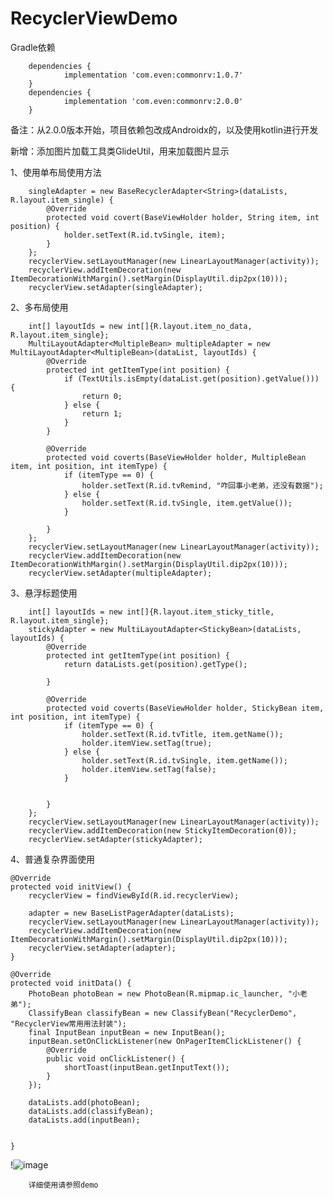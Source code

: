 # RecyclerViewDemo

Gradle依赖


        dependencies {
                implementation 'com.even:commonrv:1.0.7'
        }
        dependencies {
                implementation 'com.even:commonrv:2.0.0'
        }

备注：从2.0.0版本开始，项目依赖包改成Androidx的，以及使用kotlin进行开发

新增：添加图片加载工具类GlideUtil，用来加载图片显示

1、使用单布局使用方法


        singleAdapter = new BaseRecyclerAdapter<String>(dataLists, R.layout.item_single) {
            @Override
            protected void covert(BaseViewHolder holder, String item, int position) {
                holder.setText(R.id.tvSingle, item);
            }
        };
        recyclerView.setLayoutManager(new LinearLayoutManager(activity));
        recyclerView.addItemDecoration(new ItemDecorationWithMargin().setMargin(DisplayUtil.dip2px(10)));
        recyclerView.setAdapter(singleAdapter);



2、多布局使用

        int[] layoutIds = new int[]{R.layout.item_no_data, R.layout.item_single};
        MultiLayoutAdapter<MultipleBean> multipleAdapter = new MultiLayoutAdapter<MultipleBean>(dataList, layoutIds) {
            @Override
            protected int getItemType(int position) {
                if (TextUtils.isEmpty(dataList.get(position).getValue())) {
                    return 0;
                } else {
                    return 1;
                }
            }

            @Override
            protected void coverts(BaseViewHolder holder, MultipleBean item, int position, int itemType) {
                if (itemType == 0) {
                    holder.setText(R.id.tvRemind, "咋回事小老弟，还没有数据");
                } else {
                    holder.setText(R.id.tvSingle, item.getValue());
                }

            }
        };
        recyclerView.setLayoutManager(new LinearLayoutManager(activity));
        recyclerView.addItemDecoration(new ItemDecorationWithMargin().setMargin(DisplayUtil.dip2px(10)));
        recyclerView.setAdapter(multipleAdapter);



3、悬浮标题使用

        int[] layoutIds = new int[]{R.layout.item_sticky_title, R.layout.item_single};
        stickyAdapter = new MultiLayoutAdapter<StickyBean>(dataLists, layoutIds) {
            @Override
            protected int getItemType(int position) {
                return dataLists.get(position).getType();

            }

            @Override
            protected void coverts(BaseViewHolder holder, StickyBean item, int position, int itemType) {
                if (itemType == 0) {
                    holder.setText(R.id.tvTitle, item.getName());
                    holder.itemView.setTag(true);
                } else {
                    holder.setText(R.id.tvSingle, item.getName());
                    holder.itemView.setTag(false);
                }


            }
        };
        recyclerView.setLayoutManager(new LinearLayoutManager(activity));
        recyclerView.addItemDecoration(new StickyItemDecoration(0));
        recyclerView.setAdapter(stickyAdapter);



4、普通复杂界面使用



    @Override
    protected void initView() {
        recyclerView = findViewById(R.id.recyclerView);

        adapter = new BaseListPagerAdapter(dataLists);
        recyclerView.setLayoutManager(new LinearLayoutManager(activity));
        recyclerView.addItemDecoration(new ItemDecorationWithMargin().setMargin(DisplayUtil.dip2px(10)));
        recyclerView.setAdapter(adapter);
    }

    @Override
    protected void initData() {
        PhotoBean photoBean = new PhotoBean(R.mipmap.ic_launcher, "小老弟");
        ClassifyBean classifyBean = new ClassifyBean("RecyclerDemo", "RecyclerView常用用法封装");
        final InputBean inputBean = new InputBean();
        inputBean.setOnClickListener(new OnPagerItemClickListener() {
            @Override
            public void onClickListener() {
                shortToast(inputBean.getInputText());
            }
        });

        dataLists.add(photoBean);
        dataLists.add(classifyBean);
        dataLists.add(inputBean);


    }

!![image](https://github.com/panyiyiyi/RecyclerViewDemo/blob/master/test.gif)



        详细使用请参照demo



